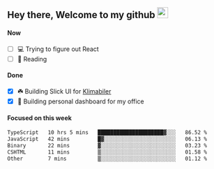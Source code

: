 ## Hey there, Welcome to my github <img src="https://media.giphy.com/media/hvRJCLFzcasrR4ia7z/giphy.gif" width="25px">

#### Now
- [ ] 💻 Trying to figure out React
- [ ] 📕 Reading

#### Done
- [x] ☘️ Building Slick UI for [Klimabiler](https://klimabiler.dk)
- [x] 🚀 Building personal dashboard for my office
 
 #### Focused on this week
<!--START_SECTION:waka-->

```txt
TypeScript   10 hrs 5 mins   █████████████████████▓░░░   86.52 %
JavaScript   42 mins         █▓░░░░░░░░░░░░░░░░░░░░░░░   06.13 %
Binary       22 mins         ▓░░░░░░░░░░░░░░░░░░░░░░░░   03.23 %
CSHTML       11 mins         ▒░░░░░░░░░░░░░░░░░░░░░░░░   01.58 %
Other        7 mins          ▒░░░░░░░░░░░░░░░░░░░░░░░░   01.12 %
```

<!--END_SECTION:waka-->

